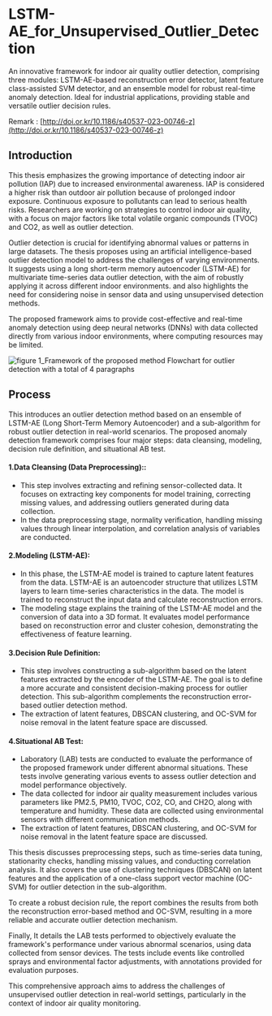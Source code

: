 # LSTM-AE_for_Unsupervised_Outlier_Detection
An innovative framework for indoor air quality outlier detection, comprising three modules: LSTM-AE-based reconstruction error detector, latent feature class-assisted SVM detector, and an ensemble model for robust real-time anomaly detection. Ideal for industrial applications, providing stable and versatile outlier decision rules.
  
Remark : [http://doi.or.kr/10.1186/s40537-023-00746-z](http://doi.or.kr/10.1186/s40537-023-00746-z)

## Introduction
This thesis emphasizes the growing importance of detecting indoor air pollution (IAP) due to increased environmental awareness. IAP is considered a higher risk than outdoor air pollution because of prolonged indoor exposure. Continuous exposure to pollutants can lead to serious health risks. Researchers are working on strategies to control indoor air quality, with a focus on major factors like total volatile organic compounds (TVOC) and CO2, as well as outlier detection.

Outlier detection is crucial for identifying abnormal values or patterns in large datasets. The thesis proposes using an artificial intelligence-based outlier detection model to address the challenges of varying environments. It suggests using a long short-term memory autoencoder (LSTM-AE) for multivariate time-series data outlier detection, with the aim of robustly applying it across different indoor environments. and also highlights the need for considering noise in sensor data and using unsupervised detection methods.

The proposed framework aims to provide cost-effective and real-time anomaly detection using deep neural networks (DNNs) with data collected directly from various indoor environments, where computing resources may be limited.

![figure 1_Framework of the proposed method  Flowchart for outlier detection with a total of 4 paragraphs](https://github.com/rootofdata/LSTM-AE_for_Unsupervised_Outlier_Detection/assets/86711374/2887e153-7702-4e69-8757-a16e77c025e1)

## Process
This introduces an outlier detection method based on an ensemble of LSTM-AE (Long Short-Term Memory Autoencoder) and a sub-algorithm for robust outlier detection in real-world scenarios. The proposed anomaly detection framework comprises four major steps: data cleansing, modeling, decision rule definition, and situational AB test.

#### **1.Data Cleansing (Data Preprocessing):**:
- This step involves extracting and refining sensor-collected data. It focuses on extracting key components for model training, correcting missing values, and addressing outliers generated during data collection.  
- In the data preprocessing stage, normality verification, handling missing values through linear interpolation, and correlation analysis of variables are conducted.

#### **2.Modeling (LSTM-AE)**:
- In this phase, the LSTM-AE model is trained to capture latent features from the data. LSTM-AE is an autoencoder structure that utilizes LSTM layers to learn time-series characteristics in the data. The model is trained to reconstruct the input data and calculate reconstruction errors.
- The modeling stage explains the training of the LSTM-AE model and the conversion of data into a 3D format. It evaluates model performance based on reconstruction error and cluster cohesion, demonstrating the effectiveness of feature learning.

#### **3.Decision Rule Definition**:
- This step involves constructing a sub-algorithm based on the latent features extracted by the encoder of the LSTM-AE. The goal is to define a more accurate and consistent decision-making process for outlier detection. This sub-algorithm complements the reconstruction error-based outlier detection method.
- The extraction of latent features, DBSCAN clustering, and OC-SVM for noise removal in the latent feature space are discussed.

#### **4.Situational AB Test**:
- Laboratory (LAB) tests are conducted to evaluate the performance of the proposed framework under different abnormal situations. These tests involve generating various events to assess outlier detection and model performance objectively.
- The data collected for indoor air quality measurement includes various parameters like PM2.5, PM10, TVOC, CO2, CO, and CH2O, along with temperature and humidity. These data are collected using environmental sensors with different communication methods.
- The extraction of latent features, DBSCAN clustering, and OC-SVM for noise removal in the latent feature space are discussed.

This thesis discusses preprocessing steps, such as time-series data tuning, stationarity checks, handling missing values, and conducting correlation analysis. It also covers the use of clustering techniques (DBSCAN) on latent features and the application of a one-class support vector machine (OC-SVM) for outlier detection in the sub-algorithm.

To create a robust decision rule, the report combines the results from both the reconstruction error-based method and OC-SVM, resulting in a more reliable and accurate outlier detection mechanism.

Finally, It details the LAB tests performed to objectively evaluate the framework's performance under various abnormal scenarios, using data collected from sensor devices. The tests include events like controlled sprays and environmental factor adjustments, with annotations provided for evaluation purposes.

This comprehensive approach aims to address the challenges of unsupervised outlier detection in real-world settings, particularly in the context of indoor air quality monitoring.

